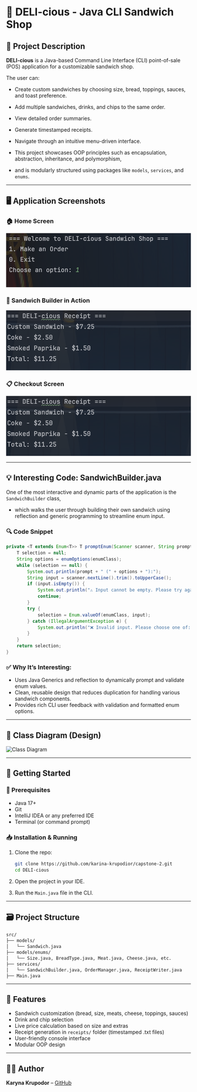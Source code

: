 # 🥪 DELI-cious - Java CLI Sandwich Shop

## 📜 Project Description

**DELI-cious** is a Java-based Command Line Interface (CLI) point-of-sale (POS) application for a customizable sandwich shop.

The user can:

- Create custom sandwiches by choosing size, bread, toppings, sauces, and toast preference.
- Add multiple sandwiches, drinks, and chips to the same order.
- View detailed order summaries.
- Generate timestamped receipts.
- Navigate through an intuitive menu-driven interface.

- This project showcases OOP principles such as encapsulation, abstraction, inheritance, and polymorphism,
- and is modularly structured using packages like `models`, `services`, and `enums`.

---

## 🖥️ Application Screenshots

### 🏠 Home Screen
![Home Screen](DELI-cious/src/images/home-screen.png)

### 🥪 Sandwich Builder in Action
![Sandwich Builder](DELI-cious/src/images/checkout-screen.png)

### 📋 Checkout Screen
![Checkout Screen](DELI-cious/src/images/checkout-screen.png)

---

## 💡 Interesting Code: SandwichBuilder.java

One of the most interactive and dynamic parts of the application is the `SandwichBuilder` class,
- which walks the user through building their own sandwich using reflection and generic programming to streamline enum input.

### 🔍 Code Snippet

```java
private <T extends Enum<T>> T promptEnum(Scanner scanner, String prompt, Class<T> enumClass) {
    T selection = null;
    String options = enumOptions(enumClass);
    while (selection == null) {
        System.out.println(prompt + " (" + options + "):");
        String input = scanner.nextLine().trim().toUpperCase();
        if (input.isEmpty()) {
            System.out.println("⚠️ Input cannot be empty. Please try again.");
            continue;
        }
        try {
            selection = Enum.valueOf(enumClass, input);
        } catch (IllegalArgumentException e) {
            System.out.println("❌ Invalid input. Please choose one of: " + options);
        }
    }
    return selection;
}
````

### ✅ Why It’s Interesting:

* Uses Java Generics and reflection to dynamically prompt and validate enum values.
* Clean, reusable design that reduces duplication for handling various sandwich components.
* Provides rich CLI user feedback with validation and formatted enum options.

---

## 🧱 Class Diagram (Design)

![Class Diagram](images/class-diagram.png)

---

## 🚀 Getting Started

### 🔧 Prerequisites

* Java 17+
* Git
* IntelliJ IDEA or any preferred IDE
* Terminal (or command prompt)

### 📥 Installation & Running

1. Clone the repo:

   ```bash
   git clone https://github.com/karina-krupodior/capstone-2.git
   cd DELI-cious
   ```

2. Open the project in your IDE.

3. Run the `Main.java` file in the CLI.

---

## 🗃️ Project Structure

```
src/
├── models/
│   └── Sandwich.java
├── models/enums/
│   └── Size.java, BreadType.java, Meat.java, Cheese.java, etc.
├── services/
│   └── SandwichBuilder.java, OrderManager.java, ReceiptWriter.java
├── Main.java
```

---

## 📌 Features

* Sandwich customization (bread, size, meats, cheese, toppings, sauces)
* Drink and chip selection
* Live price calculation based on size and extras
* Receipt generation in `receipts/` folder (timestamped .txt files)
* User-friendly console interface
* Modular OOP design

---

## 👩‍💻 Author

**Karyna Krupodor** –
[GitHub](https://github.com/karina-krupodior)

```
